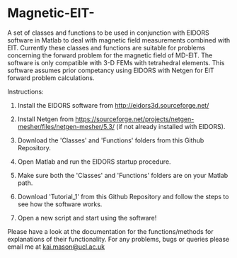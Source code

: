 # Magnetic-EIT-
A set of classes and functions to be used in conjunction with EIDORS software in Matlab to deal with magnetic field measurements combined with EIT.
Currently these classes and functions are suitable for problems concerning the forward problem for the magnetic field of MD-EIT. The software is only compatible with 3-D FEMs with tetrahedral elements. This software assumes prior competancy using EIDORS with Netgen for EIT forward problem calculations. 

Instructions:

1. Install the EIDORS software from http://eidors3d.sourceforge.net/

2. Install Netgen from https://sourceforge.net/projects/netgen-mesher/files/netgen-mesher/5.3/ (if not already installed with EIDORS).

3. Download the 'Classes' and 'Functions' folders from this Github Repository. 

4. Open Matlab and run the EIDORS startup procedure.

5. Make sure both the 'Classes' and 'Functions' folders are on your Matlab path. 

6. Download 'Tutorial_1' from this Github Repository and follow the steps to see how the software works.

7. Open a new script and start using the software! 



Please have a look at the documentation for the functions/methods for explanations of their functionality. For any problems, bugs or queries please email me at kai.mason@ucl.ac.uk
